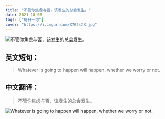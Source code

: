 ```yaml
---
title: "不管你焦虑与否，该发生的总会发生。"
date: 2021-10-06
tags: ["每日一句"]
cover: "https://i.imgur.com/X7G2sIX.jpg"
---
```


![不管你焦虑与否，该发生的总会发生。](https://i.imgur.com/tzkDUCT.jpg)

## 英文短句：
> Whatever is going to happen will happen, whether we worry or not.

<!--more-->

## 中文翻译：
> 不管你焦虑与否，该发生的总会发生。

![Whatever is going to happen will happen, whether we worry or not.](https://i.imgur.com/khNvHSo.jpg)

